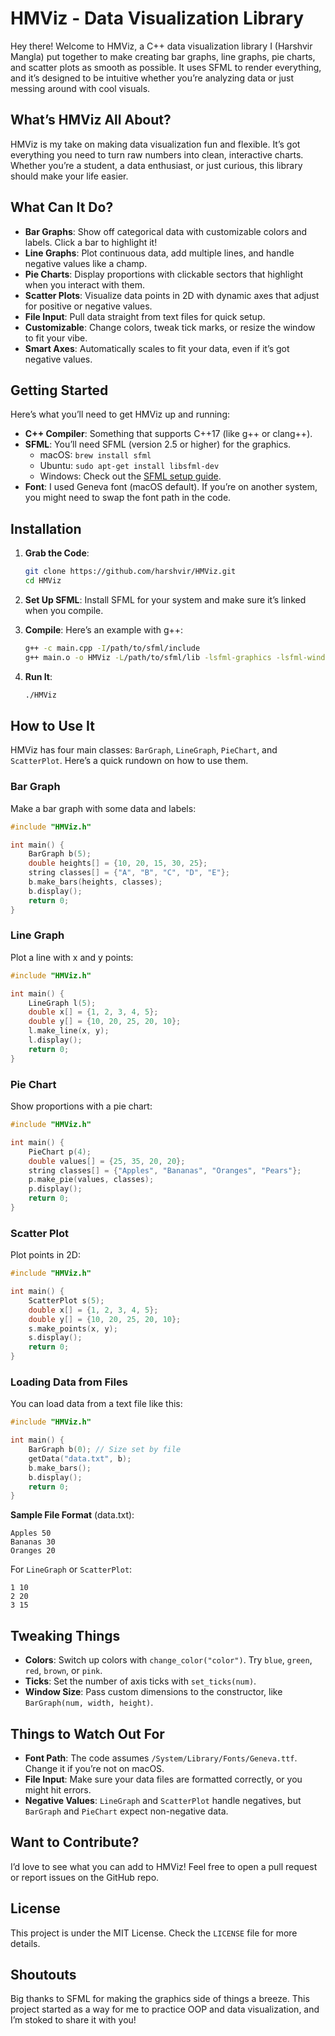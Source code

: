 # HMViz - Data Visualization Library

Hey there! Welcome to HMViz, a C++ data visualization library I (Harshvir Mangla) put together to make creating bar graphs, line graphs, pie charts, and scatter plots as smooth as possible. It uses SFML to render everything, and it’s designed to be intuitive whether you’re analyzing data or just messing around with cool visuals.

## What’s HMViz All About?

HMViz is my take on making data visualization fun and flexible. It’s got everything you need to turn raw numbers into clean, interactive charts. Whether you’re a student, a data enthusiast, or just curious, this library should make your life easier.

## What Can It Do?

- **Bar Graphs**: Show off categorical data with customizable colors and labels. Click a bar to highlight it!
- **Line Graphs**: Plot continuous data, add multiple lines, and handle negative values like a champ.
- **Pie Charts**: Display proportions with clickable sectors that highlight when you interact with them.
- **Scatter Plots**: Visualize data points in 2D with dynamic axes that adjust for positive or negative values.
- **File Input**: Pull data straight from text files for quick setup.
- **Customizable**: Change colors, tweak tick marks, or resize the window to fit your vibe.
- **Smart Axes**: Automatically scales to fit your data, even if it’s got negative values.

## Getting Started

Here’s what you’ll need to get HMViz up and running:

- **C++ Compiler**: Something that supports C++17 (like g++ or clang++).
- **SFML**: You’ll need SFML (version 2.5 or higher) for the graphics.
  - macOS: `brew install sfml`
  - Ubuntu: `sudo apt-get install libsfml-dev`
  - Windows: Check out the [SFML setup guide](https://www.sfml-dev.org/tutorials/2.5/start-vc.php).
- **Font**: I used Geneva font (macOS default). If you’re on another system, you might need to swap the font path in the code.

## Installation

1. **Grab the Code**:
   ```bash
   git clone https://github.com/harshvir/HMViz.git
   cd HMViz
   ```

2. **Set Up SFML**:
   Install SFML for your system and make sure it’s linked when you compile.

3. **Compile**:
   Here’s an example with g++:
   ```bash
   g++ -c main.cpp -I/path/to/sfml/include
   g++ main.o -o HMViz -L/path/to/sfml/lib -lsfml-graphics -lsfml-window -lsfml-system
   ```

4. **Run It**:
   ```bash
   ./HMViz
   ```

## How to Use It

HMViz has four main classes: `BarGraph`, `LineGraph`, `PieChart`, and `ScatterPlot`. Here’s a quick rundown on how to use them.

### Bar Graph
Make a bar graph with some data and labels:
```cpp
#include "HMViz.h"

int main() {
    BarGraph b(5);
    double heights[] = {10, 20, 15, 30, 25};
    string classes[] = {"A", "B", "C", "D", "E"};
    b.make_bars(heights, classes);
    b.display();
    return 0;
}
```

### Line Graph
Plot a line with x and y points:
```cpp
#include "HMViz.h"

int main() {
    LineGraph l(5);
    double x[] = {1, 2, 3, 4, 5};
    double y[] = {10, 20, 25, 20, 10};
    l.make_line(x, y);
    l.display();
    return 0;
}
```

### Pie Chart
Show proportions with a pie chart:
```cpp
#include "HMViz.h"

int main() {
    PieChart p(4);
    double values[] = {25, 35, 20, 20};
    string classes[] = {"Apples", "Bananas", "Oranges", "Pears"};
    p.make_pie(values, classes);
    p.display();
    return 0;
}
```

### Scatter Plot
Plot points in 2D:
```cpp
#include "HMViz.h"

int main() {
    ScatterPlot s(5);
    double x[] = {1, 2, 3, 4, 5};
    double y[] = {10, 20, 25, 20, 10};
    s.make_points(x, y);
    s.display();
    return 0;
}
```

### Loading Data from Files
You can load data from a text file like this:
```cpp
#include "HMViz.h"

int main() {
    BarGraph b(0); // Size set by file
    getData("data.txt", b);
    b.make_bars();
    b.display();
    return 0;
}
```

**Sample File Format** (data.txt):
```
Apples 50
Bananas 30
Oranges 20
```

For `LineGraph` or `ScatterPlot`:
```
1 10
2 20
3 15
```

## Tweaking Things

- **Colors**: Switch up colors with `change_color("color")`. Try `blue`, `green`, `red`, `brown`, or `pink`.
- **Ticks**: Set the number of axis ticks with `set_ticks(num)`.
- **Window Size**: Pass custom dimensions to the constructor, like `BarGraph(num, width, height)`.

## Things to Watch Out For

- **Font Path**: The code assumes `/System/Library/Fonts/Geneva.ttf`. Change it if you’re not on macOS.
- **File Input**: Make sure your data files are formatted correctly, or you might hit errors.
- **Negative Values**: `LineGraph` and `ScatterPlot` handle negatives, but `BarGraph` and `PieChart` expect non-negative data.

## Want to Contribute?

I’d love to see what you can add to HMViz! Feel free to open a pull request or report issues on the GitHub repo.

## License

This project is under the MIT License. Check the `LICENSE` file for more details.

## Shoutouts

Big thanks to SFML for making the graphics side of things a breeze. This project started as a way for me to practice OOP and data visualization, and I’m stoked to share it with you!
